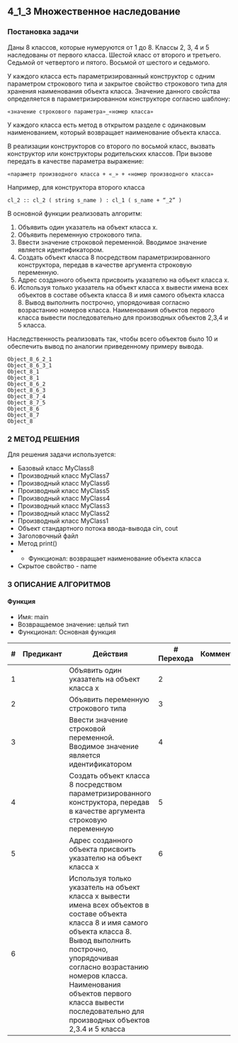 ## 4_1_3 Множественное наследование
### Постановка задачи
Даны 8 классов, которые нумеруются от 1 до 8. Классы 2, 3, 4 и 5 наследованы от первого класса. Шестой класс от второго и третьего. Седьмой от четвертого и пятого. Восьмой от шестого и седьмого.

У каждого класса есть параметризированный конструктор с одним параметром строкового типа и закрытое свойство строкового типа для хранения наименования объекта класса. Значение данного свойства определяется в параметризированном конструкторе согласно шаблону:

```
«значение строкового параметра»_«номер класса»
```

У каждого класса есть метод в открытом разделе с одинаковым наименованием, который возвращает наименование объекта класса.

В реализации конструкторов со второго по восьмой класс, вызвать конструктор или конструкторы родительских классов. При вызове передать в качестве параметра выражение:

```
«параметр производного класса + «_» + «номер производного класса»
```

Например, для конструктора второго класса
```
cl_2 :: cl_2 ( string s_name ) : cl_1 ( s_name + “_2” )
```

В основной функции реализовать алгоритм:
1. Объявить один указатель на объект класса x.
2. Объявить переменную строкового типа.
3. Ввести значение строковой переменной. Вводимое значение является идентификатором.
4. Создать объект класса 8 посредством параметризированного конструктора, передав в качестве аргумента строковую переменную.
5. Адрес созданного объекта присвоить указателю на объект класса x.
6. Используя только указатель на объект класса x вывести имена всех объектов в составе объекта класса 8 и имя самого объекта класса 8. Вывод выполнить построчно, упорядочивая согласно возрастанию номеров класса. Наименования объектов первого класса вывести последовательно для производных объектов 2,3,4 и 5 класса.

Наследственность реализовать так, чтобы всего объектов было 10 и обеспечить вывод по аналогии приведенному примеру вывода.

```
Object_8_6_2_1
Object_8_6_3_1
Object_8_1
Object_8_1
Object_8_6_2
Object_8_6_3
Object_8_7_4
Object_8_7_5
Object_8_6
Object_8_7
Object_8
```

### 2 МЕТОД РЕШЕНИЯ
Для решения задачи используется:
- Базовый класс MyClass8
- Производный класс MyClass7
- Производный класс MyClass6
- Производный класс MyClass5
- Производный класс MyClass4
- Производный класс MyClass3
- Производный класс MyClass2
- Производный класс MyClass1
- Объект стандартного потока ввода-вывода cin, cout
- Заголовочный файл
- Метод print()
- - Функционал: возвращает наименование объекта класса
- Скрытое свойство - name

### 3 ОПИСАНИЕ АЛГОРИТМОВ
#### Функция
- Имя: main
- Возвращаемое значение: целый тип
- Функционал: Основная функция

| # | Предикант | Действия | # Перехода | Комментарий
| --- | ----- | ------ | ---- | -- |
| 1 | | Объявить один указатель на объект класса x | 2
| 2 | | Объявить переменную строкового типа | 3
| 3 | | Ввести значение строковой переменной. Вводимое значение является идентификатором | 4
| 4 | | Создать объект класса 8 посредством параметризированного конструктора, передав в качестве аргумента строковую переменную | 5
| 5 | | Адрес созданного объекта присвоить указателю на объект класса x | 6
| 6 | | Используя только указатель на объект класса x вывести имена всех объектов в составе объекта класса 8 и имя самого объекта класса 8. Вывод выполнить построчно, упорядочивая согласно возрастанию номеров класса. Наименования объектов первого класса вывести последовательно для производных объектов 2,3.4 и 5 класса